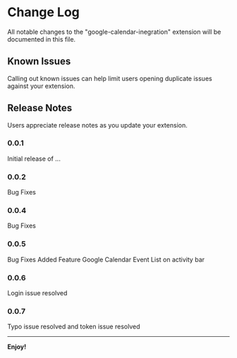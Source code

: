 # Change Log

All notable changes to the "google-calendar-inegration" extension will be documented in this file.

## Known Issues

Calling out known issues can help limit users opening duplicate issues against your extension.

## Release Notes

Users appreciate release notes as you update your extension.

### 0.0.1

Initial release of ...

### 0.0.2

Bug Fixes

### 0.0.4

Bug Fixes

### 0.0.5

Bug Fixes
Added Feature Google Calendar Event List on activity bar

### 0.0.6

Login issue resolved

### 0.0.7

Typo issue resolved and token issue resolved


-----------------------------------------------------------------------------------------------------------


**Enjoy!**
